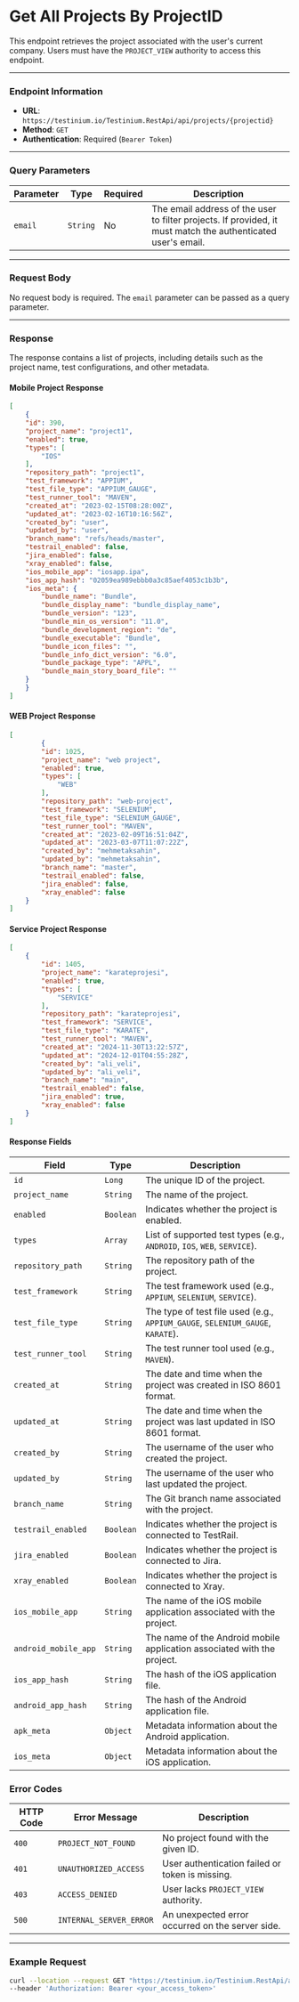 # Get All Projects By ProjectID

This endpoint retrieves the project associated with the user's current company. Users must have the `PROJECT_VIEW` authority to access this endpoint.

***

### Endpoint Information

* **URL**: `https://testinium.io/Testinium.RestApi/api/projects/{projectid}`
* **Method**: `GET`
* **Authentication**: Required (`Bearer Token`)

***

### Query Parameters

| Parameter | Type     | Required | Description                                                                                                  |
| --------- | -------- | -------- | ------------------------------------------------------------------------------------------------------------ |
| `email`   | `String` | No       | The email address of the user to filter projects. If provided, it must match the authenticated user's email. |

***

### Request Body

No request body is required. The `email` parameter can be passed as a query parameter.

***

### Response

The response contains a list of projects, including details such as the project name, test configurations, and other metadata.

#### Mobile Project Response

```json
[
    {
    "id": 390,
    "project_name": "project1",
    "enabled": true,
    "types": [
        "IOS"
    ],
    "repository_path": "project1",
    "test_framework": "APPIUM",
    "test_file_type": "APPIUM_GAUGE",
    "test_runner_tool": "MAVEN",
    "created_at": "2023-02-15T08:28:00Z",
    "updated_at": "2023-02-16T10:16:56Z",
    "created_by": "user",
    "updated_by": "user",
    "branch_name": "refs/heads/master",
    "testrail_enabled": false,
    "jira_enabled": false,
    "xray_enabled": false,
    "ios_mobile_app": "iosapp.ipa",
    "ios_app_hash": "02059ea989ebbb0a3c85aef4053c1b3b",
    "ios_meta": {
        "bundle_name": "Bundle",
        "bundle_display_name": "bundle_display_name",
        "bundle_version": "123",
        "bundle_min_os_version": "11.0",
        "bundle_development_region": "de",
        "bundle_executable": "Bundle",
        "bundle_icon_files": "",
        "bundle_info_dict_version": "6.0",
        "bundle_package_type": "APPL",
        "bundle_main_story_board_file": ""
    }
    }
]
```

#### WEB Project Response

```json
[
        {
        "id": 1025,
        "project_name": "web project",
        "enabled": true,
        "types": [
            "WEB"
        ],
        "repository_path": "web-project",
        "test_framework": "SELENIUM",
        "test_file_type": "SELENIUM_GAUGE",
        "test_runner_tool": "MAVEN",
        "created_at": "2023-02-09T16:51:04Z",
        "updated_at": "2023-03-07T11:07:22Z",
        "created_by": "mehmetaksahin",
        "updated_by": "mehmetaksahin",
        "branch_name": "master",
        "testrail_enabled": false,
        "jira_enabled": false,
        "xray_enabled": false
    }
]
```

#### Service Project Response

```json
[
    {
        "id": 1405,
        "project_name": "karateprojesi",
        "enabled": true,
        "types": [
            "SERVICE"
        ],
        "repository_path": "karateprojesi",
        "test_framework": "SERVICE",
        "test_file_type": "KARATE",
        "test_runner_tool": "MAVEN",
        "created_at": "2024-11-30T13:22:57Z",
        "updated_at": "2024-12-01T04:55:28Z",
        "created_by": "ali_veli",
        "updated_by": "ali_veli",
        "branch_name": "main",
        "testrail_enabled": false,
        "jira_enabled": true,
        "xray_enabled": false
    }
]
```

#### Response Fields

| Field                | Type      | Description                                                                    |
| -------------------- | --------- | ------------------------------------------------------------------------------ |
| `id`                 | `Long`    | The unique ID of the project.                                                  |
| `project_name`       | `String`  | The name of the project.                                                       |
| `enabled`            | `Boolean` | Indicates whether the project is enabled.                                      |
| `types`              | `Array`   | List of supported test types (e.g., `ANDROID`, `IOS`, `WEB`, `SERVICE`).       |
| `repository_path`    | `String`  | The repository path of the project.                                            |
| `test_framework`     | `String`  | The test framework used (e.g., `APPIUM`, `SELENIUM`, `SERVICE`).               |
| `test_file_type`     | `String`  | The type of test file used (e.g., `APPIUM_GAUGE`, `SELENIUM_GAUGE`, `KARATE`). |
| `test_runner_tool`   | `String`  | The test runner tool used (e.g., `MAVEN`).                                     |
| `created_at`         | `String`  | The date and time when the project was created in ISO 8601 format.             |
| `updated_at`         | `String`  | The date and time when the project was last updated in ISO 8601 format.        |
| `created_by`         | `String`  | The username of the user who created the project.                              |
| `updated_by`         | `String`  | The username of the user who last updated the project.                         |
| `branch_name`        | `String`  | The Git branch name associated with the project.                               |
| `testrail_enabled`   | `Boolean` | Indicates whether the project is connected to TestRail.                        |
| `jira_enabled`       | `Boolean` | Indicates whether the project is connected to Jira.                            |
| `xray_enabled`       | `Boolean` | Indicates whether the project is connected to Xray.                            |
| `ios_mobile_app`     | `String`  | The name of the iOS mobile application associated with the project.            |
| `android_mobile_app` | `String`  | The name of the Android mobile application associated with the project.        |
| `ios_app_hash`       | `String`  | The hash of the iOS application file.                                          |
| `android_app_hash`   | `String`  | The hash of the Android application file.                                      |
| `apk_meta`           | `Object`  | Metadata information about the Android application.                            |
| `ios_meta`           | `Object`  | Metadata information about the iOS application.                                |

### Error Codes

| HTTP Code | Error Message           | Description                                      |
| --------- | ----------------------- | ------------------------------------------------ |
| `400`     | `PROJECT_NOT_FOUND`     | No project found with the given ID.              |
| `401`     | `UNAUTHORIZED_ACCESS`   | User authentication failed or token is missing.  |
| `403`     | `ACCESS_DENIED`         | User lacks `PROJECT_VIEW` authority.             |
| `500`     | `INTERNAL_SERVER_ERROR` | An unexpected error occurred on the server side. |

***

### Example Request

```bash
curl --location --request GET "https://testinium.io/Testinium.RestApi/api/projects/{projectid}" \
--header 'Authorization: Bearer <your_access_token>'

```
